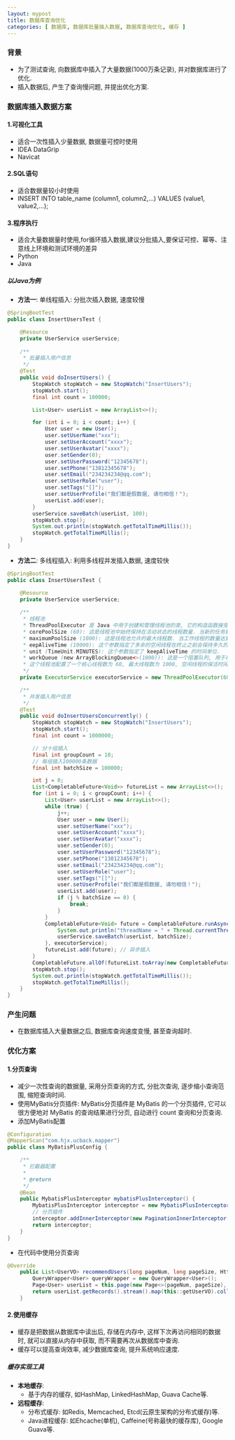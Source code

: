 ```yaml
---
layout: mypost
title: 数据库查询优化
categories: [ 数据库, 数据库批量插入数据, 数据库查询优化, 缓存 ]
---
```


### 背景

- 为了测试查询, 向数据库中插入了大量数据(1000万条记录), 并对数据库进行了优化.
- 插入数据后, 产生了查询慢问题, 并提出优化方案.

### 数据库插入数据方案

#### 1.可视化工具

- 适合一次性插入少量数据, 数据量可控时使用
- IDEA DataGrip
- Navicat

#### 2.SQL语句

- 适合数据量较小时使用
- INSERT INTO table_name (column1, column2,...) VALUES (value1, value2,...);

#### 3.程序执行

- 适合大量数据量时使用,for循环插入数据,建议分批插入,要保证可控、幂等、注意线上环境和测试环境的差异
- Python
- Java

##### 以Java为例

- **方法一**: 单线程插入: 分批次插入数据, 速度较慢

```java
@SpringBootTest
public class InsertUsersTest {

    @Resource
    private UserService userService;
    
    /**
     * 批量插入用户信息
     */
    @Test
    public void doInsertUsers() {
        StopWatch stopWatch = new StopWatch("InsertUsers");
        stopWatch.start();
        final int count = 100000;

        List<User> userList = new ArrayList<>();

        for (int i = 0; i < count; i++) {
            User user = new User();
            user.setUserName("xxx");
            user.setUserAccount("xxxx");
            user.setUserAvatar("xxxx");
            user.setGender(0);
            user.setUserPassword("12345678");
            user.setPhone("13812345678");
            user.setEmail("234234234@qq.com");
            user.setUserRole("user");
            user.setTags("[]");
            user.setUserProfile("我们都是假数据, 请勿相信！");
            userList.add(user);
        }
        userService.saveBatch(userList, 100);
        stopWatch.stop();
        System.out.println(stopWatch.getTotalTimeMillis());
        stopWatch.getTotalTimeMillis();
    }   
}
```

- **方法二**: 多线程插入: 利用多线程并发插入数据, 速度较快

```java
@SpringBootTest
public class InsertUsersTest {

    @Resource
    private UserService userService;
    
    /**
     * 线程池
     * ThreadPoolExecutor 是 Java 中用于创建和管理线程池的类, 它的构造函数接受几个参数, 用于配置线程池的行为. 具体参数的含义如下: 
     * corePoolSize (60): 这是线程池中始终保持在活动状态的线程数量. 当新的任务到来时, 如果当前的线程数小于这个核心数量, 即使其他线程处于闲置状态, 线程池也会创建新的线程来处理任务. 
     * maximumPoolSize (1000): 这是线程池允许的最大线程数. 当工作线程的数量达到核心池大小时, 如果有新的任务到来且队列未满, 线程池会创建新的线程, 直到达到这个最大值. 
     * eepAliveTime (10000): 这个参数指定了多余的空闲线程在终止之前会保持多久的时间. 在这个时间段内, 如果线程没有任务可执行, 它会被终止. 此处使用 TimeUnit.MINUTES 表示时间单位是分钟. 
     * unit (TimeUnit.MINUTES): 这个参数指定了 keepAliveTime 的时间单位. 
     * workQueue (new ArrayBlockingQueue<>(1000)): 这是一个阻塞队列, 用于存储等待执行的任务. 当所有核心线程都在忙于执行任务时, 新提交的任务会被放入这个队列中. ArrayBlockingQueue 是一个基于数组的阻塞队列, 容量设置为 1000. 
     * 这个线程池配置了一个核心线程数为 60, 最大线程数为 1000, 空闲线程的保活时间为 10000 分钟（相对较长）, 并且使用一个容量为 1000 的阻塞队列来存储等待执行的任务. 这样的配置可以有效地处理高并发插入操作. 
     */
    private ExecutorService executorService = new ThreadPoolExecutor(60, 1000, 10000, TimeUnit.MINUTES, new ArrayBlockingQueue<>(1000));

    /**
     * 并发插入用户信息
     */
    @Test
    public void doInsertUsersConcurrently() {
        StopWatch stopWatch = new StopWatch("InsertUsers");
        stopWatch.start();
        final int count = 1000000;

        // 分十组插入
        final int groupCount = 10;
        // 每组插入100000条数据
        final int batchSize = 100000;

        int j = 0;
        List<CompletableFuture<Void>> futureList = new ArrayList<>();
        for (int i = 0; i < groupCount; i++) {
            List<User> userList = new ArrayList<>();
            while (true) {
                j++;
                User user = new User();
                user.setUserName("xxx");
                user.setUserAccount("xxxx");
                user.setUserAvatar("xxxx");
                user.setGender(0);
                user.setUserPassword("12345678");
                user.setPhone("13812345678");
                user.setEmail("234234234@qq.com");
                user.setUserRole("user");
                user.setTags("[]");
                user.setUserProfile("我们都是假数据, 请勿相信！");
                userList.add(user);
                if (j % batchSize == 0) {
                    break;
                }
            }
            CompletableFuture<Void> future = CompletableFuture.runAsync(() -> {
                System.out.println("threadName = " + Thread.currentThread().getName());
                userService.saveBatch(userList, batchSize);
            }, executorService);
            futureList.add(future); // 异步插入
        }
        CompletableFuture.allOf(futureList.toArray(new CompletableFuture[]{})).join(); // 等待所有异步插入完成
        stopWatch.stop();
        System.out.println(stopWatch.getTotalTimeMillis());
        stopWatch.getTotalTimeMillis();
    }
}
```

### 产生问题

- 在数据库插入大量数据之后, 数据库查询速度变慢, 甚至查询超时.

### 优化方案

#### 1.分页查询

- 减少一次性查询的数据量, 采用分页查询的方式, 分批次查询, 逐步缩小查询范围, 缩短查询时间.
- 使用MyBatis分页插件: MyBatis分页插件是 MyBatis 的一个分页插件, 它可以很方便地对 MyBatis 的查询结果进行分页, 自动进行
  count 查询和分页查询.
- 添加MyBatis配置

```java
@Configuration
@MapperScan("com.hjx.ucback.mapper")
public class MyBatisPlusConfig {

    /**
     * 拦截器配置
     *
     * @return
     */
    @Bean
    public MybatisPlusInterceptor mybatisPlusInterceptor() {
        MybatisPlusInterceptor interceptor = new MybatisPlusInterceptor();
        // 分页插件
        interceptor.addInnerInterceptor(new PaginationInnerInterceptor(DbType.MYSQL)); // 注意: 这里配置的是 MySQL, 根据实际情况配置
        return interceptor;
    }
}
```

- 在代码中使用分页查询

```java
@Override
    public List<UserVO> recommendUsers(long pageNum, long pageSize, HttpServletRequest request) {
        QueryWrapper<User> queryWrapper = new QueryWrapper<User>();
        Page<User> userList = this.page(new Page<>(pageNum, pageSize), queryWrapper);
        return userList.getRecords().stream().map(this::getUserVO).collect(Collectors.toList());
    }
```

#### 2.使用缓存

- 缓存是把数据从数据库中读出后, 存储在内存中, 这样下次再访问相同的数据时, 就可以直接从内存中获取, 而不需要再次从数据库中查询.
- 缓存可以提高查询效率, 减少数据库查询, 提升系统响应速度.

##### 缓存实现工具

- **本地缓存**:
    - 基于内存的缓存, 如HashMap, LinkedHashMap, Guava Cache等.
- **远程缓存**:
    - 分布式缓存: 如Redis, Memcached, Etcd(云原生架构的分布式缓存)等.
    - Java进程缓存: 如Ehcache(单机), Caffeine(号称最快的缓存库), Google Guava等.


